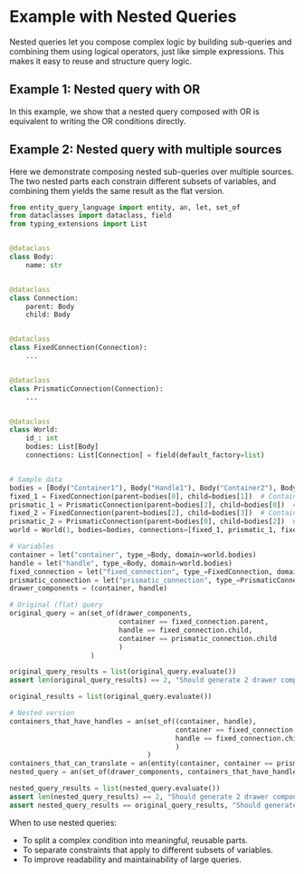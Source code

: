 # Example with Nested Queries

Nested queries let you compose complex logic by building sub-queries and combining them using logical operators, just
like simple expressions. This makes it easy to reuse and structure query logic.

## Example 1: Nested query with OR

In this example, we show that a nested query composed with OR is equivalent to writing the OR conditions directly.

## Example 2: Nested query with multiple sources

Here we demonstrate composing nested sub-queries over multiple sources. The two nested parts each constrain different
subsets of variables, and combining them yields the same result as the flat version.

```python
from entity_query_language import entity, an, let, set_of
from dataclasses import dataclass, field
from typing_extensions import List


@dataclass
class Body:
    name: str


@dataclass
class Connection:
    parent: Body
    child: Body


@dataclass
class FixedConnection(Connection):
    ...


@dataclass
class PrismaticConnection(Connection):
    ...


@dataclass
class World:
    id_: int
    bodies: List[Body]
    connections: List[Connection] = field(default_factory=list)


# Sample data
bodies = [Body("Container1"), Body("Handle1"), Body("Container2"), Body("Handle2")]
fixed_1 = FixedConnection(parent=bodies[0], child=bodies[1])  # Container1 -> Handle1
prismatic_1 = PrismaticConnection(parent=bodies[2], child=bodies[0])  # Container2 -> Container1 
fixed_2 = FixedConnection(parent=bodies[2], child=bodies[3])  # Container2 -> Handle2
prismatic_2 = PrismaticConnection(parent=bodies[0], child=bodies[2])  # Container1 -> Container2
world = World(1, bodies=bodies, connections=[fixed_1, prismatic_1, fixed_2, prismatic_2])

# Variables
container = let("container", type_=Body, domain=world.bodies)
handle = let("handle", type_=Body, domain=world.bodies)
fixed_connection = let("fixed_connection", type_=FixedConnection, domain=world.connections)
prismatic_connection = let("prismatic_connection", type_=PrismaticConnection, domain=world.connections)
drawer_components = (container, handle)

# Original (flat) query
original_query = an(set_of(drawer_components,
                           container == fixed_connection.parent,
                           handle == fixed_connection.child,
                           container == prismatic_connection.child
                           )
                    )

original_query_results = list(original_query.evaluate())
assert len(original_query_results) == 2, "Should generate 2 drawer components"

original_results = list(original_query.evaluate())

# Nested version
containers_that_have_handles = an(set_of((container, handle),
                                         container == fixed_connection.parent,
                                         handle == fixed_connection.child
                                         )
                                  )
containers_that_can_translate = an(entity(container, container == prismatic_connection.child))
nested_query = an(set_of(drawer_components, containers_that_have_handles & containers_that_can_translate))

nested_query_results = list(nested_query.evaluate())
assert len(nested_query_results) == 2, "Should generate 2 drawer components"
assert nested_query_results == original_query_results, "Should generate same results"
``` 

When to use nested queries:

- To split a complex condition into meaningful, reusable parts.
- To separate constraints that apply to different subsets of variables.
- To improve readability and maintainability of large queries.

